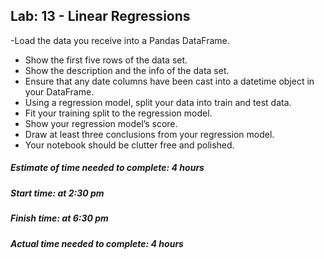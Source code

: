 ## Lab: 13 - Linear Regressions
-Load the data you receive into a Pandas DataFrame.
- Show the first five rows of the data set.
- Show the description and the info of the data set.
- Ensure that any date columns have been cast into a datetime object in your DataFrame.
- Using a regression model, split your data into train and test data.
- Fit your training split to the regression model.
- Show your regression model’s score.
- Draw at least three conclusions from your regression model.
- Your notebook should be clutter free and polished.

##### Estimate of time needed to complete: 4 hours
##### Start time: at 2:30 pm
##### Finish time: at 6:30 pm
##### Actual time needed to complete: 4 hours